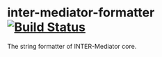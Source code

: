 # inter-mediator-formatter [![Build Status](https://github.com/INTER-Mediator/inter-mediator-formatter/actions/workflows/node.js.yml/badge.svg)](https://github.com/INTER-Mediator/inter-mediator-formatter/actions/workflows/node.js.yml)
The string formatter of INTER-Mediator core.
